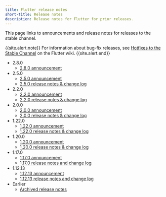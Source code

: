 ```yaml
---
title: Flutter release notes
short-title: Release notes
description: Release notes for Flutter for prior releases.
---
```


This page links to announcements and release notes for
releases to the stable channel.

{{site.alert.note}}
  For information about bug-fix releases, see
  [Hotfixes to the Stable Channel][] on the Flutter wiki.
{{site.alert.end}}

* 2.8.0
  * [2.8.0 announcement][]
* 2.5.0
  * [2.5.0 announcement][]
  * [2.5.0 release notes & change log][]
* 2.2.0
  * [2.2.0 announcement][]
  * [2.2.0 release notes & change log][]
* 2.0.0
  * [2.0.0 announcement][]
  * [2.0.0 release notes & change log][]
* 1.22.0
  * [1.22.0 announcement][]
  * [1.22.0 release notes & change log][]
* 1.20.0
  * [1.20.0 announcement][]
  * [1.20.0 release notes & change log][]
* 1.17.0
  * [1.17.0 announcement][]
  * [1.17.0 release notes and change log][]
* 1.12.13
  * [1.12.13 announcement][]
  * [1.12.13 release notes and change log][]
* Earlier
  * [Archived release notes][]


[2.8.0 announcement]: {{site.flutter-medium}}/whats-new-in-flutter-2-8-d085b763d181
[2.5.0 announcement]: {{site.flutter-medium}}/whats-new-in-flutter-2-5-6f080c3f3dc
[2.5.0 release notes & change log]: {{site.url}}/development/tools/sdk/release-notes/release-notes-2.5.0
[2.2.0 announcement]: {{site.flutter-medium}}/whats-new-in-flutter-2-2-fd00c65e2039
[2.2.0 release notes & change log]: {{site.url}}/development/tools/sdk/release-notes/release-notes-2.2.0
[2.0.0 announcement]: {{site.flutter-medium}}/whats-new-in-flutter-2-0-fe8e95ecc65
[2.0.0 release notes & change log]: {{site.url}}/development/tools/sdk/release-notes/release-notes-2.0.0
[1.22.0 announcement]: {{site.flutter-medium}}/announcing-flutter-1-22-stable-44f146009e5f
[1.22.0 release notes & change log]: {{site.url}}/development/tools/sdk/release-notes/release-notes-1.22.0
[1.20.0 announcement]: {{site.flutter-medium}}/announcing-flutter-1-20-2aaf68c89c75
[1.20.0 release notes & change log]: {{site.url}}/development/tools/sdk/release-notes/release-notes-1.20.0
[1.17.0 announcement]: {{site.flutter-medium}}/announcing-flutter-1-17-4182d8af7f8e
[1.17.0 release notes and change log]: {{site.url}}/development/tools/sdk/release-notes/release-notes-1.17.0
[1.12.13 announcement]: {{site.flutter-medium}}/announcing-flutter-1-12-what-a-year-22c256ba525d
[1.12.13 release notes and change log]: {{site.url}}/development/tools/sdk/release-notes/release-notes-1.12.13
[Archived release notes]: {{site.url}}/development/tools/sdk/release-notes/release-notes-archive
[Hotfixes to the Stable Channel]: {{site.repo.flutter}}/wiki/Hotfixes-to-the-Stable-Channel
